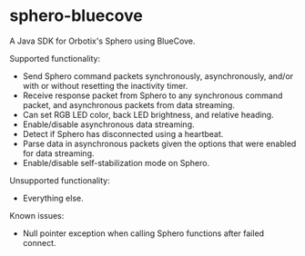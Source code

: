 sphero-bluecove
===============

A Java SDK for Orbotix's Sphero using BlueCove.

Supported functionality:

+ Send Sphero command packets synchronously, asynchronously, and/or with or without resetting the inactivity timer.
+ Receive response packet from Sphero to any synchronous command packet, and asynchronous packets from data streaming.
+ Can set RGB LED color, back LED brightness, and relative heading.
+ Enable/disable asynchronous data streaming.
+ Detect if Sphero has disconnected using a heartbeat.
+ Parse data in asynchronous packets given the options that were enabled for data streaming.
+ Enable/disable self-stabilization mode on Sphero.

Unsupported functionality:

- Everything else.

Known issues:

+ Null pointer exception when calling Sphero functions after failed connect.
